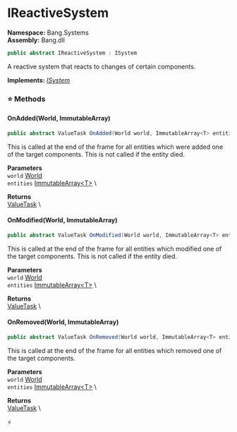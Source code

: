 # IReactiveSystem

**Namespace:** Bang.Systems \
**Assembly:** Bang.dll

```csharp
public abstract IReactiveSystem : ISystem
```

A reactive system that reacts to changes of certain components.

**Implements:** _[ISystem](/Bang/Systems/ISystem.html)_

### ⭐ Methods
#### OnAdded(World, ImmutableArray<T>)
```csharp
public abstract ValueTask OnAdded(World world, ImmutableArray<T> entities)
```

This is called at the end of the frame for all entities which were added one of the target
            components.
            This is not called if the entity died.

**Parameters** \
`world` [World](/Bang/World.html) \
`entities` [ImmutableArray\<T\>](https://learn.microsoft.com/en-us/dotnet/api/System.Collections.Immutable.ImmutableArray-1?view=net-7.0) \

**Returns** \
[ValueTask](https://learn.microsoft.com/en-us/dotnet/api/System.Threading.Tasks.ValueTask?view=net-7.0) \

#### OnModified(World, ImmutableArray<T>)
```csharp
public abstract ValueTask OnModified(World world, ImmutableArray<T> entities)
```

This is called at the end of the frame for all entities which modified one of the target
            components.
            This is not called if the entity died.

**Parameters** \
`world` [World](/Bang/World.html) \
`entities` [ImmutableArray\<T\>](https://learn.microsoft.com/en-us/dotnet/api/System.Collections.Immutable.ImmutableArray-1?view=net-7.0) \

**Returns** \
[ValueTask](https://learn.microsoft.com/en-us/dotnet/api/System.Threading.Tasks.ValueTask?view=net-7.0) \

#### OnRemoved(World, ImmutableArray<T>)
```csharp
public abstract ValueTask OnRemoved(World world, ImmutableArray<T> entities)
```

This is called at the end of the frame for all entities which removed one of the target
            components.

**Parameters** \
`world` [World](/Bang/World.html) \
`entities` [ImmutableArray\<T\>](https://learn.microsoft.com/en-us/dotnet/api/System.Collections.Immutable.ImmutableArray-1?view=net-7.0) \

**Returns** \
[ValueTask](https://learn.microsoft.com/en-us/dotnet/api/System.Threading.Tasks.ValueTask?view=net-7.0) \



⚡